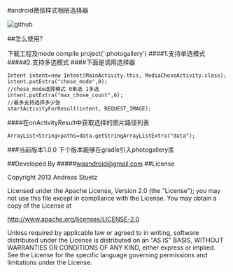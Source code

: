 #android微信样式相册选择器





![github](https://github.com/wqandroid/wqgallery/blob/master/app/screenshort/Screenshot_2015-03-31-18-35-29.png "github")


##怎么使用?

下载工程及mode compile project(':photogallery')
####1.支持单选模式
#####2.支持多选模式
####下面是调用选择器        
      
    Intent intent=new Intent(MainActivity.this, MediaChoseActivity.class);           
    intent.putExtra("chose_mode",0);
    //chose_mode选择模式 0单选 1多选           
    intent.putExtra("max_chose_count",6);
    //最多支持选择多少张
    startActivityForResult(intent, REQUEST_IMAGE);      
####在onActivityResult中获取选择的图片路径列表

    ArrayList<String>paths=data.getStringArrayListExtra("data");
    





###当前版本1.0.0
     下个版本能够在gradle引入photogallery库


##Developed By
#####wqandroid@gmail.com
##License

Copyright 2013 Andreas Stuetz

Licensed under the Apache License, Version 2.0 (the "License");
you may not use this file except in compliance with the License.
You may obtain a copy of the License at

   http://www.apache.org/licenses/LICENSE-2.0

Unless required by applicable law or agreed to in writing, software
distributed under the License is distributed on an "AS IS" BASIS,
WITHOUT WARRANTIES OR CONDITIONS OF ANY KIND, either express or implied.
See the License for the specific language governing permissions and
limitations under the License.

